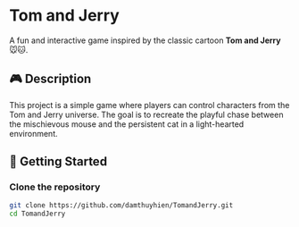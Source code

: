# Tom and Jerry

A fun and interactive game inspired by the classic cartoon **Tom and Jerry** 🐭🐱.

## 🎮 Description

This project is a simple game where players can control characters from the Tom and Jerry universe. The goal is to recreate the playful chase between the mischievous mouse and the persistent cat in a light-hearted environment.

## 🚀 Getting Started

### Clone the repository

```bash
git clone https://github.com/damthuyhien/TomandJerry.git
cd TomandJerry
